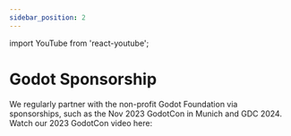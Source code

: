 ```yaml
---
sidebar_position: 2
---
```


import YouTube from 'react-youtube';

# Godot Sponsorship

We regularly partner with the non-profit Godot Foundation via sponsorships, such as the Nov 2023 GodotCon in Munich and GDC 2024. Watch our 2023 GodotCon video here:

<YouTube videoId="PNOS7I10Lyk" />

